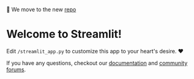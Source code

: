 📣 We move to the new [repo](https://github.com/n3bch4s/colorizer-ml-webapp)

# Welcome to Streamlit!

Edit `/streamlit_app.py` to customize this app to your heart's desire. :heart:

If you have any questions, checkout our [documentation](https://docs.streamlit.io) and [community
forums](https://discuss.streamlit.io).
